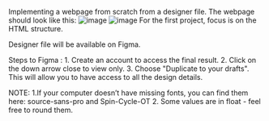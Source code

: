 Implementing a webpage from scratch from a designer file.
The webpage should look like this:
    ![image](https://github.com/k-ganda/alu-web-development/assets/116561806/0d35692d-8b3e-4260-b376-76d27da4f739)
    ![image](https://github.com/k-ganda/alu-web-development/assets/116561806/aa311386-c048-47dd-aa9b-eca3e128e910)
For the first project, focus is on the HTML structure.

Designer file will be available on Figma.

Steps to Figma : 
    1. Create an account to access the final result.
    2. Click on the down arrow close to view only.
    3. Choose "Duplicate to your drafts". This will allow you to have access to all the design details.

NOTE:   1.If your computer doesn’t have missing fonts, you  can find them here: source-sans-pro and Spin-Cycle-OT
        2. Some values are in float - feel free to round them.